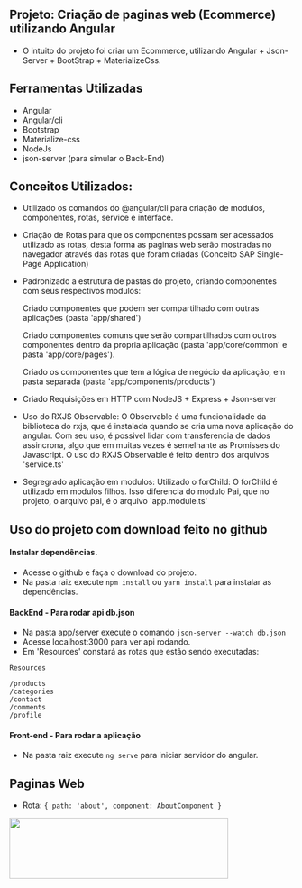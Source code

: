 ## Projeto: Criação de paginas web (Ecommerce) utilizando Angular 

- O intuito do projeto foi criar um Ecommerce, utilizando Angular + Json-Server + BootStrap + MaterializeCss.

## Ferramentas Utilizadas

- Angular
- Angular/cli
- Bootstrap
- Materialize-css
- NodeJs
- json-server (para simular o Back-End)

## Conceitos Utilizados:

- Utilizado os comandos do @angular/cli para criação de modulos, componentes, rotas, service e interface.

- Criação de Rotas para que os componentes possam ser acessados utilizado as rotas, desta forma
as paginas web serão mostradas no navegador através das rotas que foram criadas (Conceito SAP Single-Page Application)

- Padronizado a estrutura de pastas do projeto, criando componentes com seus respectivos modulos:
 
    Criado componentes que podem ser compartilhado com outras aplicações (pasta 'app/shared')

    Criado componentes comuns que serão compartilhados com outros componentes dentro da propria aplicação (pasta 'app/core/common' e pasta 'app/core/pages').

    Criado os componentes que tem a lógica de negócio da aplicação, em pasta separada (pasta 'app/components/products')

- Criado Requisições em HTTP com NodeJS + Express + Json-server

- Uso do RXJS Observable: O Observable é uma funcionalidade da biblioteca do rxjs, que é instalada quando se cria uma nova aplicação do angular. Com seu uso, é possivel lidar com transferencia de dados assincrona, algo que em muitas vezes é semelhante as Promisses do Javascript. O uso do RXJS Observable é feito dentro dos arquivos 'service.ts'

- Segregrado aplicação em modulos: Utilizado o forChild: O forChild é utilizado em modulos filhos. Isso diferencia do modulo Pai, que no projeto, o arquivo pai, é o arquivo 'app.module.ts'


## Uso do projeto com download feito no github

#### Instalar dependências.

- Acesse o github e faça o download do projeto. 
- Na pasta raiz execute `npm install` ou `yarn install` para instalar as dependências.

#### BackEnd - Para rodar api db.json

- Na pasta app/server execute o comando `json-server --watch db.json` 
- Acesse localhost:3000 para ver api rodando. 
- Em 'Resources' constará as rotas que estão sendo executadas:

````
Resources

/products
/categories
/contact
/comments
/profile 

````

#### Front-end - Para rodar a aplicação

- Na pasta raiz execute `ng serve` para iniciar servidor do angular.

## Paginas Web

- Rota:   ```` { path: 'about', component: AboutComponent } ````

<img src="https://github.com/camila-github/projeto-angular-ecommerce/blob/main/docs/img/img-about.png" alt="" width="388" height="108" itemprop="logo">

